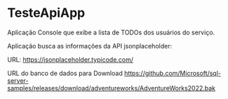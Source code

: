 # TesteApiApp

Aplicação Console que exibe a lista de TODOs dos usuários do serviço.

Aplicação busca as informações da API jsonplaceholder:  

URL: https://jsonplaceholder.typicode.com/


URL do banco de dados para Download
https://github.com/Microsoft/sql-server-samples/releases/download/adventureworks/AdventureWorks2022.bak
